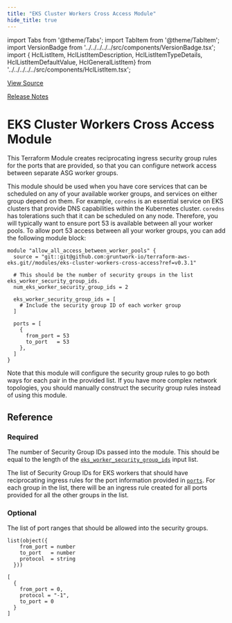 ```yaml
---
title: "EKS Cluster Workers Cross Access Module"
hide_title: true
---
```


import Tabs from '@theme/Tabs';
import TabItem from '@theme/TabItem';
import VersionBadge from '../../../../../src/components/VersionBadge.tsx';
import { HclListItem, HclListItemDescription, HclListItemTypeDetails, HclListItemDefaultValue, HclGeneralListItem} from '../../../../../src/components/HclListItem.tsx';

<a href="https://github.com/gruntwork-io/terraform-aws-eks/tree/master/modules%2Feks-cluster-workers-cross-access" className="link-button" title="View the source code for this module in GitHub.">View Source</a>

<a href="https://github.com/gruntwork-io/terraform-aws-eks/releases?q=" className="link-button" title="Release notes for only the service catalog versions which impacted this service.">Release Notes</a>

# EKS Cluster Workers Cross Access Module

This Terraform Module creates reciprocating ingress security group rules for the ports that are provided, so that you
can configure network access between separate ASG worker groups.

This module should be used when you have core services that can be scheduled on any of your available worker groups, and
services on either group depend on them. For example, `coredns` is an essential service on EKS clusters that provide DNS
capabilities within the Kubernetes cluster. `coredns` has tolerations such that it can be scheduled on any node.
Therefore, you will typically want to ensure port 53 is available between all your worker pools. To allow port 53 access
between all your worker groups, you can add the following module block:

```hcl
module "allow_all_access_between_worker_pools" {
  source = "git::git@github.com:gruntwork-io/terraform-aws-eks.git//modules/eks-cluster-workers-cross-access?ref=v0.3.1"

  # This should be the number of security groups in the list eks_worker_security_group_ids.
  num_eks_worker_security_group_ids = 2

  eks_worker_security_group_ids = [
    # Include the security group ID of each worker group
  ]

  ports = [
    {
      from_port = 53
      to_port   = 53
    },
  ]
}
```

Note that this module will configure the security group rules to go both ways for each pair in the provided list. If you
have more complex network topologies, you should manually construct the security group rules instead of using this
module.




## Reference

<Tabs>
<TabItem value="inputs" label="Inputs" default>

### Required

<HclListItem name="num_eks_worker_security_group_ids" requirement="required" type="number">
<HclListItemDescription>

The number of Security Group IDs passed into the module. This should be equal to the length of the <a href="#eks_worker_security_group_ids"><code>eks_worker_security_group_ids</code></a> input list.

</HclListItemDescription>
</HclListItem>

<HclListItem name="eks_worker_security_group_ids" requirement="required" type="list(string)">
<HclListItemDescription>

The list of Security Group IDs for EKS workers that should have reciprocating ingress rules for the port information provided in <a href="#ports"><code>ports</code></a>. For each group in the list, there will be an ingress rule created for all ports provided for all the other groups in the list.

</HclListItemDescription>
</HclListItem>

### Optional

<HclListItem name="ports" requirement="optional" type="list(object(…))">
<HclListItemDescription>

The list of port ranges that should be allowed into the security groups.

</HclListItemDescription>
<HclListItemTypeDetails>

```hcl
list(object({
    from_port = number
    to_port   = number
    protocol  = string
  }))
```

</HclListItemTypeDetails>
<HclListItemDefaultValue>

```hcl
[
  {
    from_port = 0,
    protocol = "-1",
    to_port = 0
  }
]
```

</HclListItemDefaultValue>
</HclListItem>

</TabItem>
<TabItem value="outputs" label="Outputs">



</TabItem>
</Tabs>


<!-- ##DOCS-SOURCER-START
{
  "originalSources": [
    "https://github.com/gruntwork-io/terraform-aws-eks/tree/readme.md",
    "https://github.com/gruntwork-io/terraform-aws-eks/tree/variables.tf",
    "https://github.com/gruntwork-io/terraform-aws-eks/tree/outputs.tf"
  ],
  "sourcePlugin": "module-catalog-api",
  "hash": "ff46067d24719261fc7876c0fd2aec70"
}
##DOCS-SOURCER-END -->
